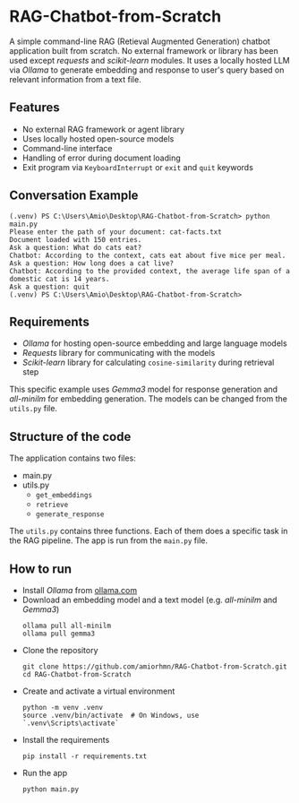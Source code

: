 # RAG-Chatbot-from-Scratch
A simple command-line RAG (Retieval Augmented Generation) chatbot application built from scratch. No external framework or library has been used except *requests* and *scikit-learn* modules. It uses a locally hosted LLM via *Ollama* to generate embedding and response to user's query based on relevant information from a text file.

## Features
- No external RAG framework or agent library
- Uses locally hosted open-source models
- Command-line interface
- Handling of error during document loading
- Exit program via `KeyboardInterrupt` or `exit` and `quit` keywords

## Conversation Example
```
(.venv) PS C:\Users\Amio\Desktop\RAG-Chatbot-from-Scratch> python main.py
Please enter the path of your document: cat-facts.txt
Document loaded with 150 entries.
Ask a question: What do cats eat?
Chatbot: According to the context, cats eat about five mice per meal.
Ask a question: How long does a cat live? 
Chatbot: According to the provided context, the average life span of a domestic cat is 14 years.
Ask a question: quit                         
(.venv) PS C:\Users\Amio\Desktop\RAG-Chatbot-from-Scratch>
```

## Requirements
- *Ollama* for hosting open-source embedding and large language models
- *Requests* library for communicating with the models
- *Scikit-learn* library for calculating `cosine-similarity` during retrieval step

This specific example uses *Gemma3* model for response generation and *all-minilm* for embedding generation. The models can be changed from the `utils.py` file.

## Structure of the code
The application contains two files:
- main.py
- utils.py
  - `get_embeddings`
  - `retrieve`
  - `generate_response`

The `utils.py` contains three functions. Each of them does a specific task in the RAG pipeline. The app is run from the `main.py` file.

## How to run
-  Install *Ollama* from [ollama.com](https://ollama.com)
-  Download an embedding model and a text model (e.g. *all-minilm* and *Gemma3*)
   ```
   ollama pull all-minilm
   ollama pull gemma3
   ```
-  Clone the repository
   ```
   git clone https://github.com/amiorhmn/RAG-Chatbot-from-Scratch.git
   cd RAG-Chatbot-from-Scratch
   ```
-  Create and activate a virtual environment
   ```
   python -m venv .venv
   source .venv/bin/activate  # On Windows, use `.venv\Scripts\activate`
   ```
-  Install the requirements
   ```
   pip install -r requirements.txt
   ```
-  Run the app
   ```
   python main.py
   ```
